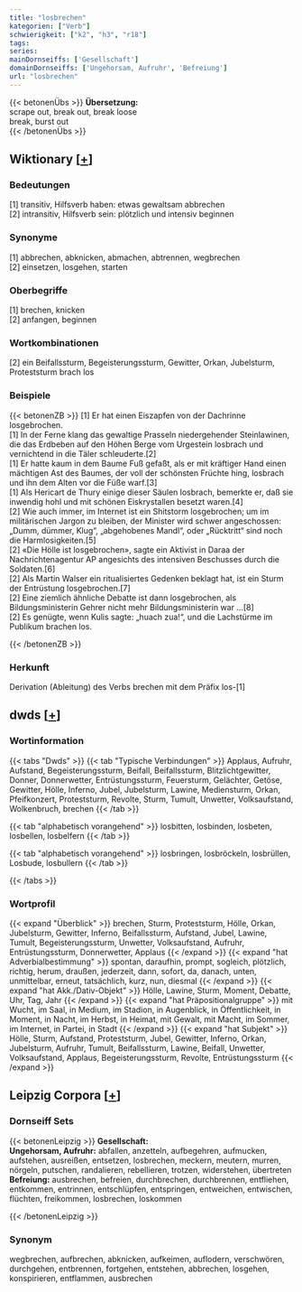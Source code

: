 ```yaml
---
title: "losbrechen"
kategorien: ["Verb"]
schwierigkeit: ["k2", "h3", "r18"]
tags:
series:
mainDornseiffs: ['Gesellschaft']
domainDornseiffs: ['Ungehorsam, Aufruhr', 'Befreiung']
url: "losbrechen"
---
```


{{< betonenÜbs >}}
**Übersetzung:**  
scrape out, break out, break loose  
break, burst out  
{{< /betonenÜbs >}}

## Wiktionary [[+](https://de.wiktionary.org/wiki/losbrechen)]

### Bedeutungen
[1] transitiv, Hilfsverb haben: etwas gewaltsam abbrechen  
[2] intransitiv, Hilfsverb sein: plötzlich und intensiv beginnen  

### Synonyme
[1] abbrechen, abknicken, abmachen, abtrennen, wegbrechen  
[2] einsetzen, losgehen, starten  

### Oberbegriffe
[1] brechen, knicken  
[2] anfangen, beginnen  

### Wortkombinationen
[2] ein Beifallssturm, Begeisterungssturm, Gewitter, Orkan, Jubelsturm, Proteststurm brach los  

### Beispiele
{{< betonenZB >}}
[1] Er hat einen Eiszapfen von der Dachrinne losgebrochen.  
[1] In der Ferne klang das gewaltige Prasseln niedergehender Steinlawinen, die das Erdbeben auf den Höhen Berge vom Urgestein losbrach und vernichtend in die Täler schleuderte.[2]  
[1] Er hatte kaum in dem Baume Fuß gefaßt, als er mit kräftiger Hand einen mächtigen Ast des Baumes, der voll der schönsten Früchte hing, losbrach und ihn dem Alten vor die Füße warf.[3]  
[1] Als Hericart de Thury einige dieser Säulen losbrach, bemerkte er, daß sie inwendig hohl und mit schönen Eiskrystallen besetzt waren.[4]  
[2] Wie auch immer, im Internet ist ein Shitstorm losgebrochen; um im militärischen Jargon zu bleiben, der Minister wird schwer angeschossen: „Dumm, dümmer, Klug“, „abgehobenes Mandl“, oder „Rücktritt“ sind noch die Harmlosigkeiten.[5]  
[2] «Die Hölle ist losgebrochen», sagte ein Aktivist in Daraa der Nachrichtenagentur AP angesichts des intensiven Beschusses durch die Soldaten.[6]  
[2] Als Martin Walser ein ritualisiertes Gedenken beklagt hat, ist ein Sturm der Entrüstung losgebrochen.[7]  
[2] Eine ziemlich ähnliche Debatte ist dann losgebrochen, als Bildungsministerin Gehrer nicht mehr Bildungsministerin war …[8]  
[2] Es genügte, wenn Kulis sagte: „huach zua!“, und die Lachstürme im Publikum brachen los.  

{{< /betonenZB >}}
### Herkunft
Derivation (Ableitung) des Verbs brechen mit dem Präfix los-[1]  



## dwds [[+](https://www.dwds.de/wb/losbrechen)]

### Wortinformation
{{< tabs "Dwds" >}}
{{< tab "Typische Verbindungen" >}}
Applaus, Aufruhr, Aufstand, Begeisterungssturm, Beifall, Beifallssturm, Blitzlichtgewitter, Donner, Donnerwetter, Entrüstungssturm, Feuersturm, Gelächter, Getöse, Gewitter, Hölle, Inferno, Jubel, Jubelsturm, Lawine, Mediensturm, Orkan, Pfeifkonzert, Proteststurm, Revolte, Sturm, Tumult, Unwetter, Volksaufstand, Wolkenbruch, brechen
{{< /tab >}}

{{< tab "alphabetisch vorangehend" >}}
losbitten, losbinden, losbeten, losbellen, losbelfern
{{< /tab >}}

{{< tab "alphabetisch vorangehend" >}}
losbringen, losbröckeln, losbrüllen, Losbude, losbullern
{{< /tab >}}

{{< /tabs >}}

### Wortprofil
{{< expand "Überblick" >}} brechen, Sturm, Proteststurm, Hölle, Orkan, Jubelsturm, Gewitter, Inferno, Beifallssturm, Aufstand, Jubel, Lawine, Tumult, Begeisterungssturm, Unwetter, Volksaufstand, Aufruhr, Entrüstungssturm, Donnerwetter, Applaus {{< /expand >}}
{{< expand "hat Adverbialbestimmung" >}} spontan, daraufhin, prompt, sogleich, plötzlich, richtig, herum, draußen, jederzeit, dann, sofort, da, danach, unten, unmittelbar, erneut, tatsächlich, kurz, nun, diesmal {{< /expand >}}
{{< expand "hat Akk./Dativ-Objekt" >}} Hölle, Lawine, Sturm, Moment, Debatte, Uhr, Tag, Jahr {{< /expand >}}
{{< expand "hat Präpositionalgruppe" >}} mit Wucht, im Saal, in Medium, im Stadion, in Augenblick, in Öffentlichkeit, in Moment, in Nacht, im Herbst, in Heimat, mit Gewalt, mit Macht, im Sommer, im Internet, in Partei, in Stadt {{< /expand >}}
{{< expand "hat Subjekt" >}} Hölle, Sturm, Aufstand, Proteststurm, Jubel, Gewitter, Inferno, Orkan, Jubelsturm, Aufruhr, Tumult, Beifallssturm, Lawine, Beifall, Unwetter, Volksaufstand, Applaus, Begeisterungssturm, Revolte, Entrüstungssturm {{< /expand >}}

## Leipzig Corpora [[+](https://corpora.uni-leipzig.de/en/res?word=losbrechen&corpusId=deu_newscrawl-public_2018)]

### Dornseiff Sets
{{< betonenLeipzig >}}
**Gesellschaft:**  
**Ungehorsam, Aufruhr:** abfallen, anzetteln, aufbegehren, aufmucken, aufstehen, ausreißen, entsetzen, losbrechen, meckern, meutern, murren, nörgeln, putschen, randalieren, rebellieren, trotzen, widerstehen, übertreten  
**Befreiung:** ausbrechen, befreien, durchbrechen, durchbrennen, entfliehen, entkommen, entrinnen, entschlüpfen, entspringen, entweichen, entwischen, flüchten, freikommen, losbrechen, loskommen  

{{< /betonenLeipzig >}}

### Synonym
wegbrechen, aufbrechen, abknicken, aufkeimen, auflodern, verschwören, durchgehen, entbrennen, fortgehen, entstehen, abbrechen, losgehen, konspirieren, entflammen, ausbrechen

